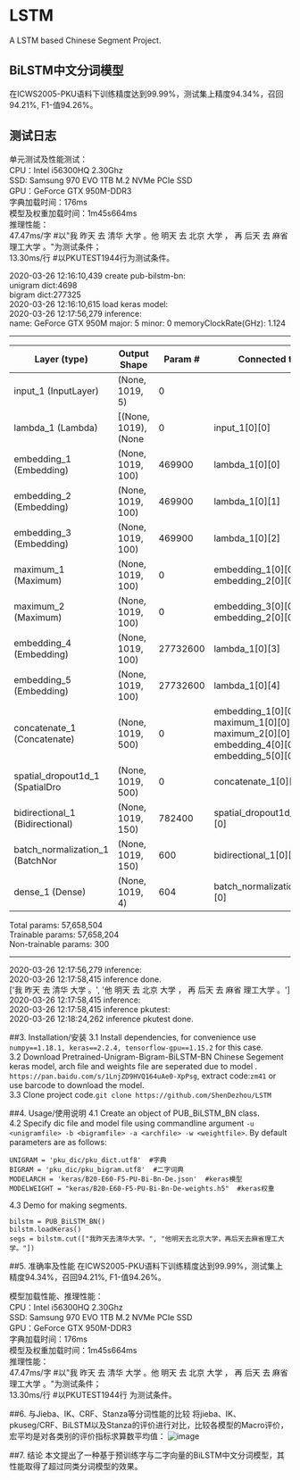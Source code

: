 # LSTM
A LSTM based Chinese Segment Project.

## BiLSTM中文分词模型
在ICWS2005-PKU语料下训练精度达到99.99%，测试集上精度94.34%，召回94.21%, F1-值94.26%。

## 测试日志
单元测试及性能测试：  
CPU：Intel i56300HQ 2.30Ghz  
SSD: Samsung 970 EVO 1TB M.2 NVMe PCIe SSD  
GPU：GeForce GTX 950M-DDR3   
字典加载时间：176ms  
模型及权重加载时间：1m45s664ms  
推理性能：  
47.47ms/字 #以"我 昨天 去 清华 大学 。他 明天 去 北京 大学 ， 再 后天 去 麻省 理工大学 。"为测试条件；  
13.30ms/行 #以PKUTEST1944行为测试条件。  


2020-03-26 12:16:10,439 create pub-bilstm-bn:  
unigram dict:4698  
bigram dict:277325  
2020-03-26 12:16:10,615 load keras model:  
2020-03-26 12:17:56,279 inference:  
name: GeForce GTX 950M major: 5 minor: 0 memoryClockRate(GHz): 1.124  
__________________________________________________________________________________________________
|Layer (type)                    |Output Shape         |Param #     |Connected to|                     
|----------- |----------- |----------- |-----------|
|input_1 (InputLayer)            |(None, 1019, 5)      |0          |                                  |
|lambda_1 (Lambda)               |[(None, 1019), (None |0           |input_1[0][0]                    |
|embedding_1 (Embedding)         |(None, 1019, 100)    |469900      |lambda_1[0][0]                   |
|embedding_2 (Embedding)         |(None, 1019, 100)    |469900      |lambda_1[0][1]                   |
|embedding_3 (Embedding)         |(None, 1019, 100)    |469900      |lambda_1[0][2]                   |
|maximum_1 (Maximum)             |(None, 1019, 100)   | 0           |embedding_1[0][0]  embedding_2[0][0]                |
|maximum_2 (Maximum)            | (None, 1019, 100)    |0           |embedding_3[0][0]  embedding_2[0][0]                
|embedding_4 (Embedding)         |(None, 1019, 100)    |27732600    |lambda_1[0][3]                   |
|embedding_5 (Embedding)         |(None, 1019, 100)    |27732600    |lambda_1[0][4]                   |
|concatenate_1 (Concatenate)     |(None, 1019, 500)    |0           |embedding_1[0][0]   maximum_1[0][0]   maximum_2[0][0]    embedding_4[0][0]    embedding_5[0][0]                |
|spatial_dropout1d_1 (SpatialDro |(None, 1019, 500)    |0           |concatenate_1[0][0]              |
|bidirectional_1 (Bidirectional) |(None, 1019, 150)    |782400      |spatial_dropout1d_1[0][0]        |
|batch_normalization_1 (BatchNor |(None, 1019, 150)    |600         |bidirectional_1[0][0]          |  
|dense_1 (Dense)                 |(None, 1019, 4)      |604         |batch_normalization_1[0][0]   |   

Total params: 57,658,504  
Trainable params: 57,658,204  
Non-trainable params: 300  
__________________________________________________________________________________________________
2020-03-26 12:17:56,279 inference:  
2020-03-26 12:17:58,415 inference done.  
['我 昨天 去 清华 大学 。', '他 明天 去 北京 大学 ， 再 后天 去 麻省 理工大学 。']  
2020-03-26 12:17:58,415 inference:  
2020-03-26 12:17:58,415 inference pkutest:  
2020-03-26 12:18:24,262 inference pkutest done.  

##3. Installation/安装
3.1 Install dependencies, for convenience use `numpy==1.18.1, keras==2.2.4, tensorflow-gpu==1.15.2` for this case.    
3.2 Download Pretrained-Unigram-Bigram-BiLSTM-BN Chinese Segement keras model, arch file and weights file are seperated due to model .  
`https://pan.baidu.com/s/1LnjZD9HVQ164uAe0-XpPsg`, extract code:`zm41`  or use barcode to download the model.  
3.3 Clone project code.`git clone https://github.com/ShenDezhou/LSTM`

##4. Usage/使用说明
4.1 Create an object of PUB_BiLSTM_BN class.  
4.2 Specify dic file and model file using commandline argument `-u <unigramfile> -b <bigramfile> -a <archfile> -w <weightfile>`.
By default parameters are as follows:
```
UNIGRAM = 'pku_dic/pku_dict.utf8'  #字典
BIGRAM = 'pku_dic/pku_bigram.utf8'  #二字词典
MODELARCH = 'keras/B20-E60-F5-PU-Bi-Bn-De.json'  #keras模型
MODELWEIGHT = "keras/B20-E60-F5-PU-Bi-Bn-De-weights.h5"  #keras权重
```
4.3 Demo for making segments.
```
bilstm = PUB_BiLSTM_BN()
bilstm.loadKeras()
segs = bilstm.cut(["我昨天去清华大学。", "他明天去北京大学，再后天去麻省理工大学。"])
```
 
##5. 准确率及性能
在ICWS2005-PKU语料下训练精度达到99.99%，测试集上精度94.34%，召回94.21%, F1-值94.26%。  


模型加载性能、推理性能：  
CPU：Intel i56300HQ 2.30Ghz  
SSD: Samsung 970 EVO 1TB M.2 NVMe PCIe SSD  
GPU：GeForce GTX 950M-DDR3   
字典加载时间：176ms  
模型及权重加载时间：1m45s664ms  
推理性能：  
47.47ms/字 #以"我 昨天 去 清华 大学 。他 明天 去 北京 大学 ， 再 后天 去 麻省 理工大学 。"为测试条件；  
13.30ms/行 #以PKUTEST1944行 为测试条件。  

##6.  与Jieba、IK、CRF、Stanza等分词性能的比较
将jieba、IK、pkuseg/CRF、BiLSTM以及Stanza的评价进行对比，比较各模型的Macro评价，宏平均是对各类别的评价指标求算数平均值：
![image](https://pic4.zhimg.com/80/v2-c187acba2d33dc008ca7d5cd6f5e9e87_1440w.jpg)

##7. 结论
本文提出了一种基于预训练字与二字向量的BiLSTM中文分词模型，其性能取得了超过同类分词模型的效果。